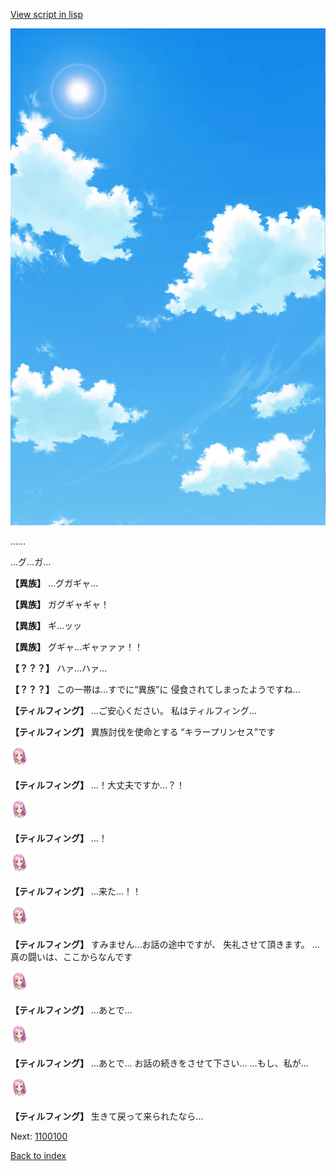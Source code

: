 [View script in lisp](../scripts/1010101.txt)

![mov2_1.png](../images/backgrounds/mov2_1.png)

……

…グ…ガ…

**【異族】**
…グガギャ…

**【異族】**
ガグギャギャ！

**【異族】**
ギ…ッッ

**【異族】**
グギャ…ギャァァァ！！

**【？？？】**
ハァ…ハァ…

**【？？？】**
この一帯は…すでに“異族”に
侵食されてしまったようですね…

**【ティルフィング】**
…ご安心ください。
私はティルフィング…

**【ティルフィング】**
異族討伐を使命とする
“キラープリンセス”です

<img src="../images/units/101411.png" alt="101411.png" height="34"/>

**【ティルフィング】**
…！大丈夫ですか…？！

<img src="../images/units/101411.png" alt="101411.png" height="34"/>

**【ティルフィング】**
…！

<img src="../images/units/101411.png" alt="101411.png" height="34"/>

**【ティルフィング】**
…来た…！！

<img src="../images/units/101411.png" alt="101411.png" height="34"/>

**【ティルフィング】**
すみません…お話の途中ですが、
失礼させて頂きます。
…真の闘いは、ここからなんです

<img src="../images/units/101411.png" alt="101411.png" height="34"/>

**【ティルフィング】**
…あとで…

<img src="../images/units/101411.png" alt="101411.png" height="34"/>

**【ティルフィング】**
…あとで…
お話の続きをさせて下さい…
…もし、私が…

<img src="../images/units/101411.png" alt="101411.png" height="34"/>

**【ティルフィング】**
生きて戻って来られたなら…

Next: [1100100](1100100.md)

[Back to index](index.md)
